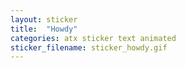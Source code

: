 ```yaml
---
layout: sticker
title:  "Howdy"
categories: atx sticker text animated
sticker_filename: sticker_howdy.gif
---
```

